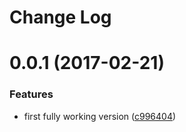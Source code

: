 # Change Log

<a name="0.0.1"></a>
# 0.0.1 (2017-02-21)


### Features

* first fully working version ([c996404](https://github.com/llafuente/ng2-vs-table/commit/c996404))
